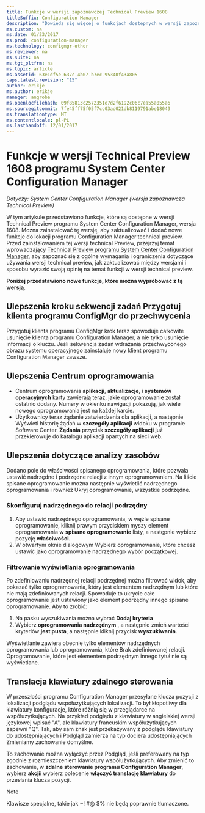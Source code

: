 ```yaml
---
title: Funkcje w wersji zapoznawczej Technical Preview 1608
titleSuffix: Configuration Manager
description: "Dowiedz się więcej o funkcjach dostępnych w wersji zapoznawczej Technical Preview programu System Center Configuration Manager, wersja 1608."
ms.custom: na
ms.date: 01/23/2017
ms.prod: configuration-manager
ms.technology: configmgr-other
ms.reviewer: na
ms.suite: na
ms.tgt_pltfrm: na
ms.topic: article
ms.assetid: 63e1df5e-637c-4b07-b7ec-95340f43a805
caps.latest.revision: "15"
author: erikje
ms.author: erikje
manager: angrobe
ms.openlocfilehash: 09f85813c2572351e7d2f6192c06c7ea55a055a6
ms.sourcegitcommit: 7fe45ff75f05f7cc03ad021db8119791abe18049
ms.translationtype: MT
ms.contentlocale: pl-PL
ms.lasthandoff: 12/01/2017
---
```

# <a name="capabilities-in-technical-preview-1608-for-system-center-configuration-manager"></a>Funkcje w wersji Technical Preview 1608 programu System Center Configuration Manager

*Dotyczy: System Center Configuration Manager (wersja zapoznawcza Technical Preview)*

W tym artykule przedstawiono funkcje, które są dostępne w wersji Technical Preview programu System Center Configuration Manager, wersja 1608. Można zainstalować tę wersję, aby zaktualizować i dodać nowe funkcje do lokacji programu Configuration Manager technical preview.      Przed zainstalowaniem tej wersji technical Preview, przejrzyj temat wprowadzający [Technical Preview programu System Center Configuration Manager](../../core/get-started/technical-preview.md), aby zapoznać się z ogólne wymagania i ograniczenia dotyczące używania wersji technical preview, jak zaktualizować między wersjami i sposobu wyrazić swoją opinię na temat funkcji w wersji technical preview.    


**Poniżej przedstawiono nowe funkcje, które można wypróbować z tą wersją.**  




##  <a name="improvements-to-the-prepare-configmgr-client-for-capture-task-sequence-step"></a>Ulepszenia kroku sekwencji zadań Przygotuj klienta programu ConfigMgr do przechwycenia  
Przygotuj klienta programu ConfigMgr krok teraz spowoduje całkowite usunięcie klienta programu Configuration Manager, a nie tylko usunięcie informacji o kluczu. Jeśli sekwencja zadań wdrażania przechwyconego obrazu systemu operacyjnego zainstaluje nowy klient programu Configuration Manager zawsze.  


## <a name="improvements-to-software-center"></a>Ulepszenia Centrum oprogramowania
* Centrum oprogramowania **aplikacji**, **aktualizacje**, i **systemów operacyjnych** karty zawierają teraz, jakie oprogramowanie został ostatnio dodany. Numery w okienku nawigacji pokazują, jak wiele nowego oprogramowania jest na każdej karcie.
* Użytkownicy teraz żądanie zatwierdzenia dla aplikacji, a następnie Wyświetl historię żądań w **szczegóły aplikacji** widoku w programie Software Center. **Żądania** przycisk **szczegóły aplikacji** już przekierowuje do katalogu aplikacji opartych na sieci web.

## <a name="improvements-to-asset-intelligence"></a>Ulepszenia dotyczące analizy zasobów
Dodano pole do właściwości spisanego oprogramowania, które pozwala ustawić nadrzędne i podrzędne relacji z innym oprogramowaniem. Na liście spisane oprogramowanie można następnie wyświetlić nadrzędnego oprogramowania i również Ukryj oprogramowanie, wszystkie podrzędne.

### <a name="configure-a-parent-to-child-relationship"></a>Skonfiguruj nadrzędnego do relacji podrzędny
  1. Aby ustawić nadrzędnego oprogramowania, w węźle spisane oprogramowanie, kliknij prawym przyciskiem myszy element oprogramowania w **spisane oprogramowanie** listy, a następnie wybierz pozycję **właściwości**.
  2. W otwartym oknie dialogowym Wybierz oprogramowanie, które chcesz ustawić jako oprogramowanie nadrzędnego wybór początkowej.

### <a name="filter-the-software-display"></a>Filtrowanie wyświetlania oprogramowania
Po zdefiniowaniu nadrzędnej relacji podrzędnej można filtrować widok, aby pokazać tylko oprogramowania, który jest elementem nadrzędnym lub które nie mają zdefiniowanych relacji. Spowoduje to ukrycie całe oprogramowanie jest ustawiony jako element podrzędny innego spisane oprogramowanie. Aby to zrobić:
   1.   Na pasku wyszukiwania można wybrać **Dodaj kryteria**
   2. Wybierz **oprogramowania nadrzędnym** , a następnie zmień wartości kryteriów **jest pusta**, a następnie kliknij przycisk **wyszukiwania**.

Wyświetlanie zawiera obecnie tylko elementów nadrzędnych oprogramowania lub oprogramowania, które Brak zdefiniowanej relacji. Oprogramowanie, które jest elementem podrzędnym innego tytuł nie są wyświetlane.

## <a name="remote-control-keyboard-translation"></a>Translacja klawiatury zdalnego sterowania
W przeszłości programu Configuration Manager przesyłane klucza pozycji z lokalizacji podglądu współużytkujących lokalizacji. To był kłopotliwy dla klawiatury konfiguracje, które różnią się w przeglądarce na współużytkujących. Na przykład podglądu z klawiatury w angielskiej wersji językowej wpisać "A", ale klawiatury francuskim współużytkujących zapewni "Q". Tak, aby sam znak jest przekazywany z podglądu klawiatury do udostępniających i Podgląd zamierza na typ dociera udostępniających Zmieniamy zachowanie domyślne.

To zachowanie można wyłączyć przez Podgląd, jeśli preferowany na typ zgodnie z rozmieszczeniem klawiatury współużytkujących. Aby zmienić to zachowanie, w **zdalne sterowanie programu Configuration Manager**, wybierz **akcji**i wybierz polecenie **włączyć translację klawiatury** do przesłania klucza pozycji.

> [!NOTE]
>
> Klawisze specjalne, takie jak ~! #@ $% nie będą poprawnie tłumaczone.
